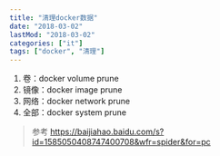 ```yaml
---
title: "清理docker数据"
date: "2018-03-02"
lastMod: "2018-03-02"
categories: ["it"]
tags: ["docker", "清理"]
---
```


1. 卷：docker volume prune
2. 镜像：docker image prune
3. 网络：docker network prune
4. 全部：docker system prune

> 参考
> <https://baijiahao.baidu.com/s?id=1585050408747400708&wfr=spider&for=pc>